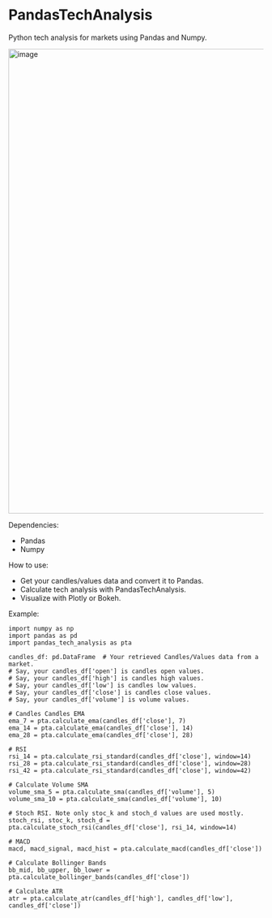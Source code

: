# PandasTechAnalysis
Python tech analysis for markets using Pandas and Numpy.

<img width="1512" height="916" alt="image" src="https://github.com/user-attachments/assets/824e51a1-9f96-439c-894a-ba83e14dec32" />

Dependencies:
- Pandas
- Numpy

How to use:
- Get your candles/values data and convert it to Pandas.
- Calculate tech analysis with PandasTechAnalysis.
- Visualize with Plotly or Bokeh.

Example:
```
import numpy as np
import pandas as pd
import pandas_tech_analysis as pta

candles_df: pd.DataFrame  # Your retrieved Candles/Values data from a market.
# Say, your candles_df['open'] is candles open values.
# Say, your candles_df['high'] is candles high values.
# Say, your candles_df['low'] is candles low values.
# Say, your candles_df['close'] is candles close values.
# Say, your candles_df['volume'] is volume values.

# Candles Candles EMA
ema_7 = pta.calculate_ema(candles_df['close'], 7)
ema_14 = pta.calculate_ema(candles_df['close'], 14)
ema_28 = pta.calculate_ema(candles_df['close'], 28)

# RSI
rsi_14 = pta.calculate_rsi_standard(candles_df['close'], window=14)
rsi_28 = pta.calculate_rsi_standard(candles_df['close'], window=28)
rsi_42 = pta.calculate_rsi_standard(candles_df['close'], window=42)

# Calculate Volume SMA
volume_sma_5 = pta.calculate_sma(candles_df['volume'], 5)
volume_sma_10 = pta.calculate_sma(candles_df['volume'], 10)

# Stoch RSI. Note only stoc_k and stoch_d values are used mostly.
stoch_rsi, stoc_k, stoch_d = pta.calculate_stoch_rsi(candles_df['close'], rsi_14, window=14)

# MACD
macd, macd_signal, macd_hist = pta.calculate_macd(candles_df['close'])

# Calculate Bollinger Bands
bb_mid, bb_upper, bb_lower =  pta.calculate_bollinger_bands(candles_df['close'])

# Calculate ATR
atr = pta.calculate_atr(candles_df['high'], candles_df['low'], candles_df['close'])
```
